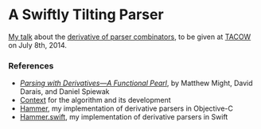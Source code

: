# A Swiftly Tilting Parser

[My talk](https://github.com/robrix/A-Swiftly-Tilting-Parser/blob/master/A%20Swiftly%20Tilting%20Parser.pdf) about the [derivative of parser combinators](http://matt.might.net/articles/parsing-with-derivatives/), to be given at [TACOW](https://tacow.org/) on July 8th, 2014.

### References

- *[Parsing with Derivatives—A Functional Pearl][PwD]*, by Matthew Might, David Darais, and Daniel Spiewak
- [Context][] for the algorithm and its development
- [Hammer][Hammer.objc], my implementation of derivative parsers in Objective-C
- [Hammer.swift][Hammer.swift], my implementation of derivative parsers in Swift

[PwD]: http://matt.might.net/papers/might2011derivatives.pdf
[Context]: http://matt.might.net/articles/parsing-with-derivatives/
[Hammer.objc]: https://github.com/robrix/Hammer
[Hammer.swift]: https://github.com/robrix/Hammer.swift
